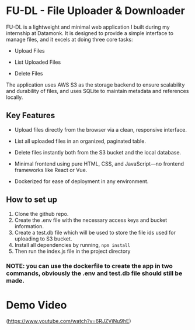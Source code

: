 # FU-DL - File Uploader & Downloader

FU-DL is a lightweight and minimal web application I built during my internship at Datamonk. It is designed to provide a simple interface to manage files, and it excels at doing three core tasks:

- Upload Files

- List Uploaded Files

- Delete Files

The application uses AWS S3 as the storage backend to ensure scalability and durability of files, and uses SQLite to maintain metadata and references locally.

## Key Features

- Upload files directly from the browser via a clean, responsive interface.

- List all uploaded files in an organized, paginated table.

- Delete files instantly both from the S3 bucket and the local database.

- Minimal frontend using pure HTML, CSS, and JavaScript—no frontend frameworks like React or Vue.

- Dockerized for ease of deployment in any environment.

## How to set up

1. Clone the github repo.
2. Create the .env file with the necessary access keys and bucket information.
3. Create a test.db file which will be used to store the file ids used for uploading to S3 bucket.
4. Install all dependencies by running,
   `npm install`
5. Then run the index.js file in the project directory

### NOTE: you can use the dockerfile to create the app in two commands, obviously the .env and test.db file should still be made.

# Demo Video

(https://www.youtube.com/watch?v=6RJZViNu9hE)
